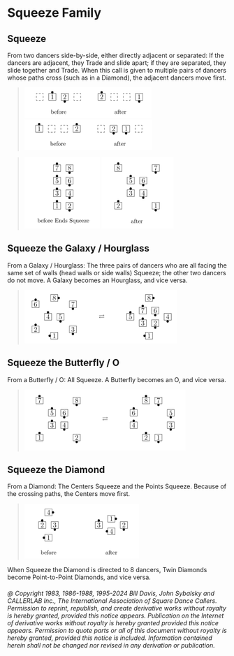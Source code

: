 
# Squeeze Family

## Squeeze

From two dancers side-by-side, either directly adjacent or separated: 
If the dancers are adjacent, they Trade and slide apart; 
if they are separated, they slide together and Trade. 
When this call is given to multiple pairs of dancers
whose paths cross (such as in a Diamond), the
adjacent dancers move first.


>
> ![alt](squeeze-1.png)
> ![alt](squeeze-2.png)
>

>
> ![alt](squeeze-3.png)
> ![alt](squeeze-4.png)
>

## Squeeze the  Galaxy / Hourglass

From a Galaxy / Hourglass: The three pairs of dancers
who are all facing the same set of walls
(head walls or side walls) Squeeze; the other two dancers
do not move. A Galaxy becomes an
Hourglass, and vice versa.

>
> ![alt](squeeze-5.png)
>

## Squeeze the Butterfly / O

From a Butterfly / O: All Squeeze. A Butterfly becomes an O, and vice versa.

>
> ![alt](squeeze-6.png)
>

## Squeeze the Diamond

From a Diamond: The Centers Squeeze and the Points Squeeze. 
Because of the crossing paths, the Centers move first.

>
> ![alt](squeeze-7.png)
>

When Squeeze the Diamond is directed to 8 dancers, 
Twin Diamonds become Point-to-Point Diamonds, and vice versa.

###### @ Copyright 1983, 1986-1988, 1995-2024 Bill Davis, John Sybalsky and CALLERLAB Inc., The International Association of Square Dance Callers. Permission to reprint, republish, and create derivative works without royalty is hereby granted, provided this notice appears. Publication on the Internet of derivative works without royalty is hereby granted provided this notice appears. Permission to quote parts or all of this document without royalty is hereby granted, provided this notice is included. Information contained herein shall not be changed nor revised in any derivation or publication.
